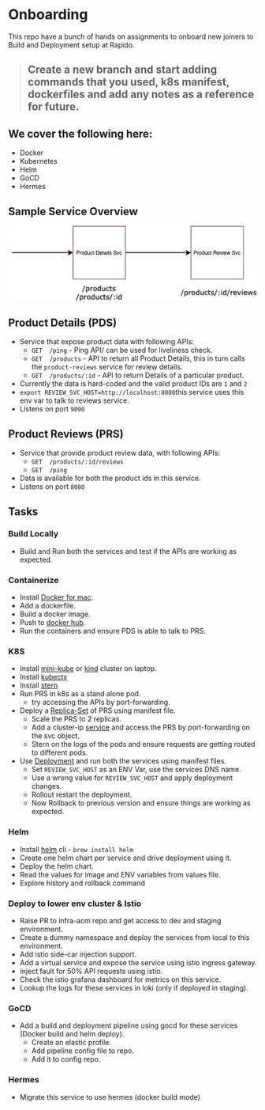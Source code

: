 # Onboarding

This repo have a bunch of hands on assignments to onboard new joiners to Build and Deployment setup at Rapido.

> ## Create a new branch and start adding commands that you used, k8s manifest, dockerfiles and add any notes as a reference for future.

## We cover the following here:
- Docker
- Kubernetes
- Helm
- GoCD
- Hermes

## Sample Service Overview
![Sample Svc](/docs/images/svc.png)

## Product Details (PDS)
- Service that expose product data with following APIs:
  - `GET  /ping`  - Ping API/ can be used for liveliness check.
  - `GET  /products` - API to return all Product Details, this in turn calls the `product-reviews` service for review details.
  - `GET  /products/:id` - API to return Details of a particular product.
- Currently the data is hard-coded and the valid product IDs are `1` and `2`
- `export REVIEW_SVC_HOST=http://localhost:8080`this service uses this env var to talk to reviews service.
- Listens on port `9090`

## Product Reviews (PRS)
- Service that provide product review data, with following APIs:
  - `GET  /products/:id/reviews`
  - `GET  /ping`
- Data is available for both the product ids in this service.
- Listens on port `8080`

## Tasks

### Build Locally
- Build and Run both the services and test if the APIs are working as expected.

### Containerize
- Install [Docker for mac](https://docs.docker.com/docker-for-mac/install/).
- Add a dockerfile.
- Build a docker image.
- Push to [docker hub](https://hub.docker.com/).
- Run the containers and ensure PDS is able to talk to PRS.

### K8S
- Install [mini-kube](https://minikube.sigs.k8s.io/docs/start/) or [kind](https://kind.sigs.k8s.io/docs/user/quick-start/) cluster on laptop.
- Install [kubectx](https://github.com/ahmetb/kubectx)
- Install [stern](https://github.com/wercker/stern)
- Run PRS in k8s as a stand alone pod.
  - try accessing the APIs by port-forwarding.
- Deploy a [Replica-Set](https://kubernetes.io/docs/concepts/workloads/controllers/replicaset/) of PRS using manifest file.
  - Scale the PRS to 2 replicas.
  - Add a cluster-ip [service](https://kubernetes.io/docs/concepts/services-networking/service/) and access the PRS by port-forwarding on the svc object.
  - Stern on the logs of the pods and ensure requests are getting routed to different pods.
- Use [Deployment](https://kubernetes.io/docs/concepts/workloads/controllers/deployment/) and run both the services using manifest files.
  - Set `REVIEW_SVC_HOST` as an ENV Var, use the services DNS name.
  - Use a wrong value for `REVIEW_SVC_HOST` and apply deployment changes.
  - Rollout restart the deployment.
  - Now Rollback to previous version and ensure things are working as expected.


### Helm 
- Install [helm](https://helm.sh/) cli - `brew install helm`
- Create one helm chart per service and drive deployment using it.
- Deploy the helm chart.
- Read the values for image and ENV variables from values file.
- Explore history and rollback command

### Deploy to lower env cluster & Istio
- Raise PR to infra-acm repo and get access to dev and staging environment.
- Create a dummy namespace and deploy the services from local to this environment.
- Add istio side-car injection support.
- Add a virtual service and expose the service using istio ingress gateway.
- Inject fault for 50% API requests using istio.
- Check the istio grafana dashboard for metrics on this service.
- Lookup the logs for these services in loki (only if deployed in staging).

### GoCD
- Add a build and deployment pipeline using gocd for these services (Docker build and helm deploy).
  - Create an elastic profile.
  - Add pipeline config file to repo.
  - Add it to config repo.

### Hermes
- Migrate this service to use hermes (docker build mode)
